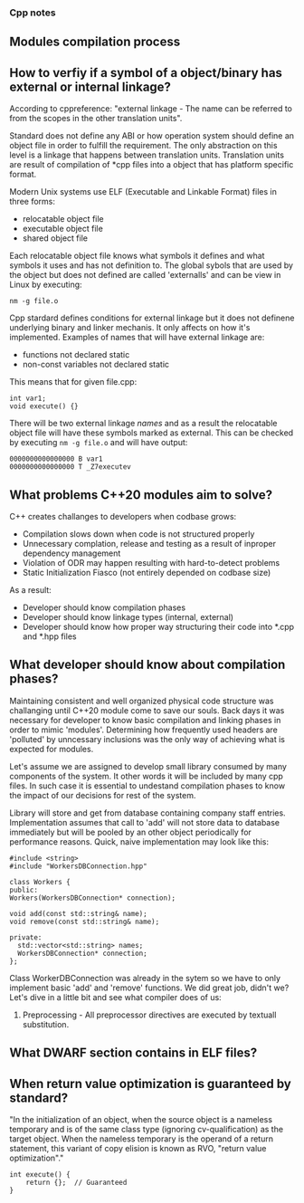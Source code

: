 ### Cpp notes

## Modules compilation process


## How to verfiy if a symbol of a object/binary has external or internal linkage?

According to cppreference:
"external linkage - The name can be referred to from the scopes in the other translation units".

Standard does not define any ABI or how operation system should define an object file in order to fulfill the requirement. The only abstraction on this level is a linkage that happens between translation units. Translation units are result of compilation of *cpp files into a object that has platform specific format. 

Modern Unix systems use ELF (Executable and Linkable Format) files in three forms:
* relocatable object file
* executable object file
* shared object file

Each relocatable object file knows what symbols it defines and what symbols it uses and has not definition to. The global sybols that are used by the object but does not defined are called 'externalls' and can be view in Linux by executing:
```
nm -g file.o
```
Cpp stardard defines conditions for external linkage but it does not definene underlying binary and linker mechanis. It only affects on how it's implemented. Examples of names that will have external linkage are:
* functions not declared static
* non-const variables not declared static

This means that for given file.cpp:
```
int var1;
void execute() {}
```

There will be two external linkage *names* and as a result the relocatable object file will have these symbols marked as external. This can be checked by executing ```nm -g file.o``` and will have output:
```
0000000000000000 B var1
0000000000000000 T _Z7executev
```

## What problems C++20 modules aim to solve?

C++ creates challanges to developers when codbase grows:
* Compilation slows down when code is not structured properly
* Unnecessary complation, release and testing as a result of inproper dependency management
* Violation of ODR may happen resulting with hard-to-detect problems
* Static Initialization Fiasco (not entirely depended on codbase size)

As a result:
* Developer should know compilation phases
* Developer should know linkage types (internal, external)
* Developer should know how proper way structuring their code into *.cpp and *.hpp files

## What developer should know about compilation phases?

Maintaining consistent and well organized physical code structure was challanging until C++20 module come to save our souls. Back days it was necessary for developer to know basic compilation and linking phases in order to mimic 'modules'. Determining how frequently used headers are 'polluted' by unncessary inclusions was the only way of achieving what is expected for modules. 

Let's assume we are assigned to develop small library consumed by many components of the system. It other words it will be included by many cpp files. In such case it is essential to undestand compilation phases to know the impact of our decisions for rest of the system. 

Library will store and get from database containing company staff entries. Implementation assumes that call to 'add' will not store data to database immediately but will be pooled by an other object periodically for performance reasons. Quick, naive implementation may look like this:

```
#include <string>
#include "WorkersDBConnection.hpp"

class Workers {
public:
Workers(WorkersDBConnection* connection);

void add(const std::string& name);
void remove(const std::string& name);

private:
  std::vector<std::string> names;
  WorkersDBConnection* connection;
};
```

Class WorkerDBConnection was already in the sytem so we have to only implement basic 'add' and 'remove' functions. We did great job, didn't we?
Let's dive in a little bit and see what compiler does of us:

1) Preprocessing - All preprocessor directives are executed by textuall substitution.
 
## What DWARF section contains in ELF files?


## When return value optimization is guaranteed by standard?

"In the initialization of an object, when the source object is a nameless temporary and is of the same class type (ignoring cv-qualification) as the target object. When the nameless temporary is the operand of a return statement, this variant of copy elision is known as RVO, "return value optimization"." 
     
```
int execute() {
    return {};  // Guaranteed
}
```


